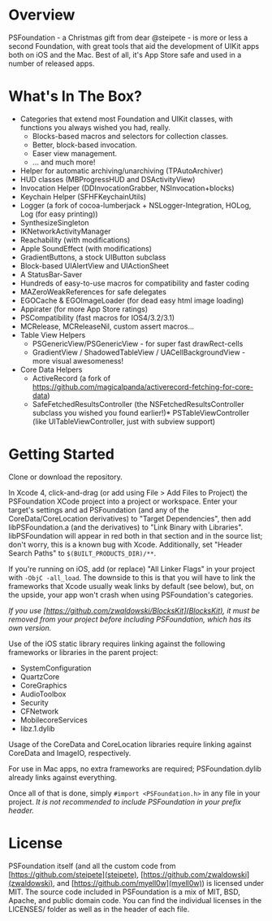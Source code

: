 Overview
========

PSFoundation - a Christmas gift from dear @steipete - is more or less a second Foundation, with great tools that aid the development of UIKit apps both on iOS and the Mac.  Best of all, it's App Store safe and used in a number of released apps.

What's In The Box?
==================

* Categories that extend most Foundation and UIKit classes, with functions you always wished you had, really.
  * Blocks-based macros and selectors for collection classes.
  * Better, block-based invocation.
  * Easer view management.
  * ... and much more! 
* Helper for automatic archiving/unarchiving (TPAutoArchiver)
* HUD classes (MBProgressHUD and DSActivityView)
* Invocation Helper (DDInvocationGrabber, NSInvocation+blocks)
* Keychain Helper (SFHFKeychainUtils)
* Logger (a fork of cocoa-lumberjack + NSLogger-Integration, HOLog, Log (for easy printing))
* SynthesizeSingleton
* IKNetworkActivityManager
* Reachability (with modifications)
* Apple SoundEffect (with modifications)
* GradientButtons, a stock UIButton subclass
* Block-based UIAlertView and UIActionSheet
* A StatusBar-Saver
* Hundreds of easy-to-use macros for compatibility and faster coding
* MAZeroWeakReferences for safe delegates
* EGOCache & EGOImageLoader (for dead easy html image loading)
* Appirater (for more App Store ratings)
* PSCompatibility (fast macros for IOS4/3.2/3.1)
* MCRelease, MCReleaseNil, custom assert macros...
* Table View Helpers
  * PSGenericView/PSGenericView - for super fast drawRect-cells
  * GradientView / ShadowedTableView / UACellBackgroundView - more visual awesomeness!
* Core Data Helpers
  * ActiveRecord (a fork of https://github.com/magicalpanda/activerecord-fetching-for-core-data)
  * SafeFetchedResultsController (the NSFetchedResultsController subclass you wished you found earlier!)* PSTableViewController (like UITableViewController, just with subview support)

Getting Started
===============

Clone or download the repository.

In Xcode 4, click-and-drag (or add using File > Add Files to Project) the PSFoundation XCode project into a project or workspace.  Enter your target's settings and ad PSFoundation (and any of the CoreData/CoreLocation derivatives) to "Target Dependencies", then add libPSFoundation.a (and the derivatives) to "Link Binary with Libraries".  libPSFoundation will appear in red both in that section and in the source list; don't worry, this is a known bug with Xcode.  Additionally, set "Header Search Paths" to `$(BUILT_PRODUCTS_DIR)/**`.

If you're running on iOS, add (or replace) "All Linker Flags" in your project with `-ObjC -all_load`.  The downside to this is that you will have to link the frameworks that Xcode usually weak links by default (see below), but, on the upside, your app won't crash when using PSFoundation's categories.

_If you use [https://github.com/zwaldowski/BlocksKit](BlocksKit), it must be removed from your project before including PSFoundation, which has its own version._

Use of the iOS static library requires linking against the following frameworks or libraries in the parent project:
 * SystemConfiguration
 * QuartzCore
 * CoreGraphics
 * AudioToolbox
 * Security
 * CFNetwork
 * MobilecoreServices
 * libz.1.dylib

Usage of the CoreData and CoreLocation libraries require linking against CoreData and ImageIO, respectively.

For use in Mac apps, no extra frameworks are required; PSFoundation.dylib already links against everything.

Once all of that is done, simply `#import <PSFoundation.h>` in any file in your project.  _It is not recommended to include PSFoundation in your prefix header._

License
=======

PSFoundation itself (and all the custom code from [https://github.com/steipete](steipete), [https://github.com/zwaldowski](zwaldowski), and [https://github.com/myell0w](myell0w)) is licensed under MIT.  The source code included in PSFoundation is a mix of MIT, BSD, Apache, and public domain code.  You can find the individual licenses in the LICENSES/ folder as well as in the header of each file.